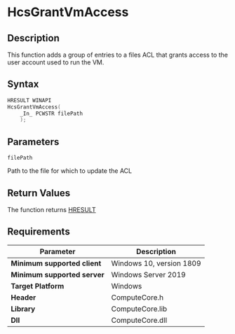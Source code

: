# HcsGrantVmAccess

## Description

This function adds a group of entries to a files ACL that grants access to the user account used to run the VM. 

## Syntax

```cpp
HRESULT WINAPI
HcsGrantVmAccess(
    _In_ PCWSTR filePath
    );
```

## Parameters

`filePath`

Path to the file for which to update the ACL

## Return Values

The function returns [HRESULT](./HCSHResult.md)

## Requirements

|Parameter     |Description|
|---|---|
| **Minimum supported client** | Windows 10, version 1809 |
| **Minimum supported server** | Windows Server 2019 |
| **Target Platform** | Windows |
| **Header** | ComputeCore.h |
| **Library** | ComputeCore.lib |
| **Dll** | ComputeCore.dll |